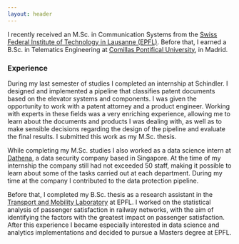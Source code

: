 ```yaml
---
layout: header
---
```


I recently received an M.Sc. in Communication Systems from the [Swiss Federal Institute of Technology in Lausanne (EPFL)](https://www.epfl.ch/en/). Before that, I earned a B.Sc. in Telematics Engineering at [Comillas Pontifical University](https://www.comillas.edu/en/), in Madrid.

### Experience

During my last semester of studies I completed an internship at Schindler. I designed and implemented a pipeline that classifies patent documents based on the elevator systems and components. I was given the opportunity to work with a patent attorney and a product engineer. Working with experts in these fields was a very enriching experience, allowing me to learn about the documents and products I was dealing with, as well as to make sensible decisions regarding the design of the pipeline and evaluate the final results. I submitted this work as my M.Sc. thesis.

While completing my M.Sc. studies I also worked as a data science intern at [Dathena](https://www.dathena.io/), a data security company based in Singapore. At the time of my internship the company still had not exceeded 50 staff, making it possible to learn about some of the tasks carried out at each department. During my time at the company I contributed to the data protection pipeline.

Before that, I completed my B.Sc. thesis as a research assistant in the [Transport and Mobility Laboratory](https://www.epfl.ch/labs/transp-or/) at EPFL. I worked on the statistical analysis of passenger satisfaction in railway networks, with the aim of identifying the factors with the greatest impact on passenger satisfaction. After this experience I became especially interested in data science and
analytics implementations and decided to pursue a Masters degree at EPFL.


<!-- ### Education

I received a B.Sc. in  The degree covered many topics at the intersection of Computer Science and Electrical Engineering, including signal processing, software engineering and computer networks.



I have taken the courses in Data Analysis and Machine Learning, both of which have a strong focus on practical assign-
ments and have allowed me to gain experience with Python and its main machine learning libraries. For one of the
final projects my team and I implemented all the fundamental steps of the data science pipeline in order to quantify
the impact that a certain event had on the Twitter community. I have also gained experience in Deep Learning with
the PyTorch and Tensorflow frameworks and I am familiar with the Information Retrieval, Data Mining and Natural
Language Processing concepts and algorithms. -->